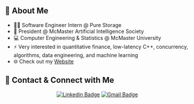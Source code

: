 ## 👋 About Me

- 👨‍💻 Software Engineer Intern @ Pure Storage
- 🤖 President @ McMaster Artificial Intelligence Society
- :computer: Computer Engineering & Statistics @ McMaster University
- ⚡ Very interested in quantitative finance, low-latency C++, concurrency, algorithms, data engineering, and machine learning
- :globe_with_meridians:  Check out my [Website](https://connorusaty.github.io/)


## 📧 Contact & Connect with Me 
<div align="center">
 
[![Linkedin Badge](https://img.shields.io/badge/-Connor%20Usaty-blue?style=for-the-badge&logo=Linkedin&logoColor=white)](https://www.linkedin.com/in/connor-usaty/)
[![Gmail Badge](https://img.shields.io/badge/Email_me!-D14836?style=for-the-badge&logo=Gmail&logoColor=white)](mailto:usatyc@mcmaster.ca)
 
 </div>
